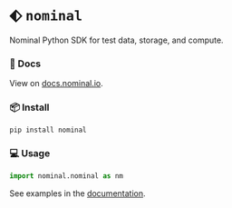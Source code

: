 # ⬖ `nominal`

Nominal Python SDK for test data, storage, and compute.

### 📖 Docs
View on [docs.nominal.io](https://docs.nominal.io/).

### 📦 Install
```sh
pip install nominal
```

### 💻 Usage

```py
import nominal.nominal as nm
```

See examples in the [documentation](https://docs.nominal.io/python/quickstart).
